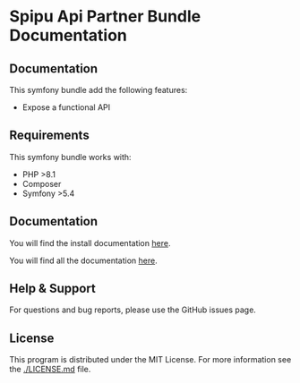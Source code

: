 # Spipu Api Partner Bundle Documentation

## Documentation

This symfony bundle add the following features:

* Expose a functional API

## Requirements

This symfony bundle works with:

* PHP >8.1
* Composer
* Symfony >5.4

## Documentation

You will find the install documentation [here](./doc/install.md).

You will find all the documentation [here](./doc/README.md).

## Help & Support

For questions and bug reports, please use the GitHub issues page.

## License

This program is distributed under the MIT License. For more information see the [./LICENSE.md](./LICENSE.md) file.
